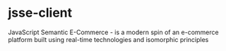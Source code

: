 # jsse-client
JavaScript Semantic E-Commerce - is a modern spin of an e-commerce platform built using real-time technologies and isomorphic principles

